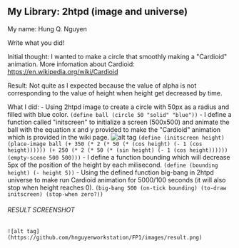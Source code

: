 ## My Library: 2htpd (image and universe)
My name: Hung Q. Nguyen

Write what you did!

Initial thought: I wanted to make a circle that smoothly making a "Cardioid" animation.
More infomation about Cardioid: https://en.wikipedia.org/wiki/Cardioid

Result: Not quite as I expected because the value of alpha is not corresponding to the value of height when height get decreased by time.

What I did:
	- Using 2htpd image to create a circle with 50px as a radius and filled with blue color.
	```
	(define ball
		(circle 50 "solid" "blue"))
	```
	- I define a function called "initscreen" to initialize a screen (500x500) and animate the ball with the equation x and y provided to make the "Cardioid" animation which is provided in the wiki page.
	![alt tag](https://github.com/hnguyenworkstation/FP1/images/function.png)
	```
	(define (initscreen height)
	  (place-image ball
	               (+ 350 (* 2 (* 50 (* (cos height) (- 1 (cos height))))))
	               (+ 250 (* 2 (* 50 (* (sin height) (- 1 (cos height))))))
	               (empty-scene 500 500)))
	```
	- I define a function bounding which will decrease 5px of the position of the height by each milisecond.
	```
	(define (bounding height)
  		(- height 5))
  	```
	- Using the defined function big-bang in 2htpd universe to make run Cardioid animation for 5000/100 seconds (it will also stop when height reaches 0).
	```
	(big-bang 500
         (on-tick bounding)
         (to-draw initscreen)
         (stop-when zero?))
    ```

###### RESULT SCREENSHOT
	![alt tag](https://github.com/hnguyenworkstation/FP1/images/result.png)

